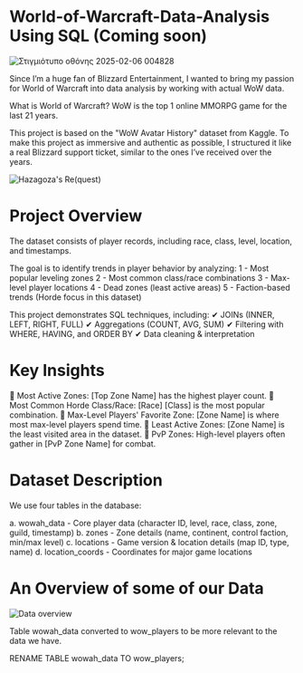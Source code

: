 # World-of-Warcraft-Data-Analysis Using SQL (Coming soon)
![Στιγμιότυπο οθόνης 2025-02-06 004828](https://github.com/user-attachments/assets/43b6c76e-01f1-4503-86b3-d17b815e2efa)

Since I’m a huge fan of Blizzard Entertainment, I wanted to bring my passion for World of Warcraft into data analysis by working with actual WoW data.

What is World of Warcraft? WoW is the top 1 online MMORPG game for the last 21 years. 

This project is based on the "WoW Avatar History" dataset from Kaggle.
To make this project as immersive and authentic as possible, I structured it like a real Blizzard support ticket, similar to the ones I’ve received over the years.

![Hazagoza's Re(quest)](https://github.com/user-attachments/assets/6782d092-9325-4895-8163-007a96f055d5)

# Project Overview
The dataset consists of player records, including race, class, level, location, and timestamps.

The goal is to identify trends in player behavior by analyzing:
1 - Most popular leveling zones
2 - Most common class/race combinations
3 - Max-level player locations
4 - Dead zones (least active areas)
5 - Faction-based trends (Horde focus in this dataset)

This project demonstrates SQL techniques, including:
✔ JOINs (INNER, LEFT, RIGHT, FULL)
✔ Aggregations (COUNT, AVG, SUM)
✔ Filtering with WHERE, HAVING, and ORDER BY
✔ Data cleaning & interpretation

# Key Insights
🔹 Most Active Zones: [Top Zone Name] has the highest player count.
🔹 Most Common Horde Class/Race: [Race] [Class] is the most popular combination.
🔹 Max-Level Players' Favorite Zone: [Zone Name] is where most max-level players spend time.
🔹 Least Active Zones: [Zone Name] is the least visited area in the dataset.
🔹 PvP Zones: High-level players often gather in [PvP Zone Name] for combat.

# Dataset Description
We use four tables in the database:

a. wowah_data - Core player data (character ID, level, race, class, zone, guild, timestamp)
b. zones - Zone details (name, continent, control faction, min/max level)
c. locations - Game version & location details (map ID, type, name)
d. location_coords - Coordinates for major game locations

# An Overview of some of our Data

![Data overview](https://github.com/user-attachments/assets/4746a0c2-5e9e-4566-a15e-af2f20cf9822)


Table wowah_data converted to wow_players to be more relevant to the data we have.

RENAME TABLE wowah_data TO wow_players;



